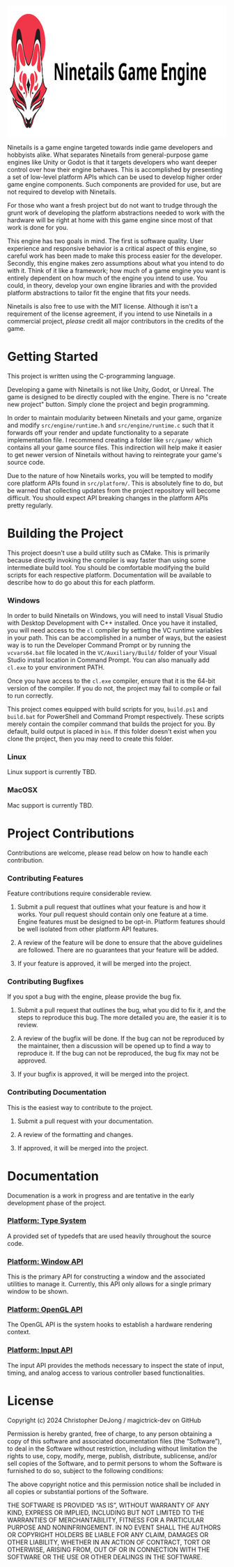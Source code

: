 <p align="center"><a href="https://www.vecteezy.com"><img src="./doc/display.svg" style="display: inline-text;" height="300px" /></a></p>

Ninetails is a game engine targeted towards indie game developers and hobbyists alike.
What separates Ninetails from general-purpose game engines like Unity or Godot is that
it targets developers who want deeper control over how their engine behaves. This is
accomplished by presenting a set of low-level platform APIs which can be used to develop
higher order game engine components. Such components are provided for use, but are not
required to develop with Ninetails.

For those who want a fresh project but do not want to trudge through the grunt work of developing
the platform abstractions needed to work with the hardware will be right at home with
this game engine since most of that work is done for you.

This engine has two goals in mind. The first is software quality. User experience and
responsive behavior is a critical aspect of this engine, so careful work has been made
to make this process easier for the developer. Secondly, this engine makes zero assumptions
about what you intend to do with it. Think of it like a framework; how much of a game engine
you want is entirely dependent on how much of the engine you intend to use. You could,
in theory, develop your own engine libraries and with the provided platform abstractions to
tailor fit the engine that fits your needs.

Ninetails is also free to use with the MIT license. Although it isn't a requirement of the
license agreement, if you intend to use Ninetails in a commercial project, *please* credit
all major contributors in the credits of the game.

# Getting Started

This project is written using the C-programming language.

Developing a game with Ninetails is not like Unity, Godot, or Unreal. The game
is designed to be directly coupled with the engine. There is no "create new project" button. Simply
clone the project and begin programming.

In order to maintain modularity between Ninetails and your game, organize and modify
`src/engine/runtime.h` and `src/engine/runtime.c` such that it forwards off your
render and update functionality to a separate implementation file. I recommend creating
a folder like `src/game/` which contains all your game source files. This indirection
will help make it easier to get newer version of Ninetails without having to reintegrate
your game's source code.

Due to the nature of how Ninetails works, you will be tempted to modify core platform
APIs found in `src/platform/`. This is absolutely fine to do, but be warned that collecting
updates from the project repository will become difficult. You should expect API
breaking changes in the platform APIs pretty regularly.

# Building the Project

This project doesn't use a build utility such as CMake. This is primarily because directly
invoking the compiler is way faster than using some intermediate build tool. You should
be comfortable modifying the build scripts for each respective platform. Documentation
will be available to describe how to do go about this for each platform.

### Windows

In order to build Ninetails on Windows, you will need to install Visual Studio with Desktop
Development with C++ installed. Once you have it installed, you will need access to the `cl`
compiler by setting the VC runtime variables in your path. This can be accomplished in a
number of ways, but the easiest way is to run the Developer Command Prompt or by running
the `vcvars64.bat` file located in the `VC/Auxiliary/Build/` folder of your Visual Studio
install location in Command Prompt. You can also manually add `cl.exe` to your environment PATH.

Once you have access to the `cl.exe` compiler, ensure that it is the 64-bit
version of the compiler. If you do not, the project may fail to compile or fail to run correctly.

This project comes equipped with build scripts for you, `build.ps1` and `build.bat` for PowerShell
and Command Prompt respectively. These scripts merely contain the compiler command that builds the
project for you. By default, build output is placed in `bin`. If this folder doesn't exist when you
clone the project, then you may need to create this folder.

### Linux

Linux support is currently TBD.

### MacOSX

Mac support is currently TBD.

# Project Contributions

Contributions are welcome, please read below on how to handle each contribution.

### Contributing Features

Feature contributions require considerable review.

1.  Submit a pull request that outlines what your feature is and how it works. Your
    pull request should contain only one feature at a time. Engine features must be
    designed to be opt-in. Platform features should be well isolated from other
    platform API features.

2.  A review of the feature will be done to ensure that the above guidelines are followed.
    There are no guarantees that your feature will be added.

3.  If your feature is approved, it will be merged into the project.

### Contributing Bugfixes

If you spot a bug with the engine, please provide the bug fix.

1.  Submit a pull request that outlines the bug, what you did to fix it, and the steps
    to reproduce this bug. The more detailed you are, the easier it is to review.

2.  A review of the bugfix will be done. If the bug can not be reproduced by the maintainer,
    then a discussion will be opened up to find a way to reproduce it. If the bug can not
    be reproduced, the bug fix may not be approved.

3.  If your bugfix is approved, it will be merged into the project.

### Contributing Documentation

This is the easiest way to contribute to the project.

1.  Submit a pull request with your documentation.

2.  A review of the formatting and changes.

3.  If approved, it will be merged into the project.

# Documentation

Documenation is a work in progress and are tentative in the early development phase
of the project.

### **[Platform: Type System](./doc/TYPE_SYSTEM.md)**

A provided set of typedefs that are used heavily throughout the source code.

### **[Platform: Window API](./doc/WINDOW_API.md)**

This is the primary API for constructing a window and the associated utilities to manage it.
Currently, this API only allows for a single primary window to be shown.

### **[Platform: OpenGL API](./doc/OPENGL_API.md)**

The OpenGL API is the system hooks to establish a hardware rendering context.

### **[Platform: Input API](./doc/INPUT_API.md)**

The input API provides the methods necessary to inspect the state of input, timing,
and analog access to various controller based functionalities.

# License

Copyright (c) 2024 Christopher DeJong / magictrick-dev on GitHub

Permission is hereby granted, free of charge, to any person obtaining a copy of
this software and associated documentation files (the “Software”), to deal in
the Software without restriction, including without limitation the rights to
use, copy, modify, merge, publish, distribute, sublicense, and/or sell copies
of the Software, and to permit persons to whom the Software is furnished to do
so, subject to the following conditions:

The above copyright notice and this permission notice shall be included in all
copies or substantial portions of the Software.

THE SOFTWARE IS PROVIDED “AS IS”, WITHOUT WARRANTY OF ANY KIND, EXPRESS OR
IMPLIED, INCLUDING BUT NOT LIMITED TO THE WARRANTIES OF MERCHANTABILITY,
FITNESS FOR A PARTICULAR PURPOSE AND NONINFRINGEMENT. IN NO EVENT SHALL THE
AUTHORS OR COPYRIGHT HOLDERS BE LIABLE FOR ANY CLAIM, DAMAGES OR OTHER
LIABILITY, WHETHER IN AN ACTION OF CONTRACT, TORT OR OTHERWISE, ARISING FROM,
OUT OF OR IN CONNECTION WITH THE SOFTWARE OR THE USE OR OTHER DEALINGS IN THE
SOFTWARE.
